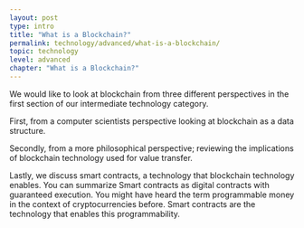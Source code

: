 ```yaml
---
layout: post
type: intro
title: "What is a Blockchain?"
permalink: technology/advanced/what-is-a-blockchain/
topic: technology
level: advanced
chapter: "What is a Blockchain?"
---
```


We would like to look at blockchain from three different perspectives in the first section of our intermediate technology category.

First, from a computer scientists perspective looking at blockchain as a data structure.

Secondly, from a more philosophical perspective; reviewing the implications of blockchain technology used for value transfer.

Lastly, we discuss smart contracts, a technology that blockchain technology enables. You can summarize Smart contracts as digital contracts with guaranteed execution. You might have heard the term programmable money in the context of cryptocurrencies before. Smart contracts are the technology that enables this programmability.
